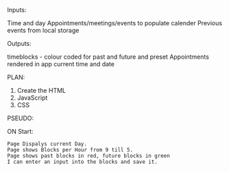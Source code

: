 Inputs:

Time and day
Appointments/meetings/events to populate calender
Previous events from local storage

Outputs:

timeblocks - colour coded for past and future and preset
Appointments rendered in app
current time and date

PLAN:

1. Create the HTML
2. JavaScript
3. CSS


PSEUDO: 

ON Start:

    Page Dispalys current Day. 
    Page shows Blocks per Hour from 9 till 5. 
    Page shows past blocks in red, future blocks in green
    I can enter an input into the blocks and save it.
    
     



